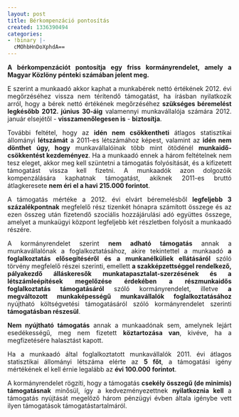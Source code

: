 ```yaml
---
layout: post
title: Bérkompenzáció pontosítás
created: 1336390494
categories:
- !binary |-
  cMOhbHnDoXphdA==
---
```

<p style="text-align: justify;"><strong>A bérkompenzációt pontosítja egy friss kormányrendelet, amely a Magyar Közlöny pénteki számában jelent meg.</strong></p><p style="text-align: justify;">E szerint a munkaadó akkor kaphat a munkabérek nettó értékének 2012. évi megőrzéséhez vissza nem térítendő támogatást, ha írásban nyilatkozik arról, hogy a bérek nettó értékének megőrzéséhez <strong>szükséges béremelést</strong> <strong>legkésőbb 2012. június 30-áig</strong> valamennyi munkavállalója számára 2012. január elsejétől - <strong>visszamenőlegesen is</strong> - <strong>biztosítja</strong>.</p><p style="text-align: justify;">További feltétel, hogy az <strong>idén nem csökkentheti</strong> átlagos statisztikai állományi <strong>létszámát</strong> a 2011-es létszámához képest, valamint az <strong>idén nem dönthet</strong> <strong>úgy, hogy</strong> munkavállalóinak több mint ötödénél <strong>munkaidő-csökkentést kezdeményez</strong>. Ha a munkaadó ennek a három feltételnek nem tesz eleget, akkor meg kell szüntetni a támogatás folyósítását, és a kifizetett támogatást vissza kell fizetni. A munkaadók azon dolgozóik kompenzálására kaphatnak támogatást, akiknek 2011-es bruttó átlagkeresete <strong>nem éri el a havi 215.000 forintot</strong>.</p><p style="text-align: justify;">A támogatás mértéke a 2012. évi elvárt béremelésből <strong>legfeljebb 3 százalékpontnak</strong> megfelelő rész tizenkét hónapra számított összege és az ezen összeg után fizetendő szociális hozzájárulási adó együttes összege, amelyet a munkaügyi központ legfeljebb két részletben folyósít a munkaadó részére.</p><p style="text-align: justify;">A kormányrendelet szerint <strong>nem adható támogatás</strong> annak a munkavállalónak a foglalkoztatásához, akire tekintettel a munkaadó <strong>a foglalkoztatás elősegítéséről és a munkanélküliek ellátásáról</strong> szóló törvény megfelelő részei szerinti, emellett <strong>a szakképzettséggel rendelkező, pályakezdő álláskeresők munkatapasztalat-szerzésének és a létszámleépítések megelőzése érdekében a részmunkaidős foglalkoztatás támogatásáról</strong> szóló kormányrendelet, illetve <strong>a megváltozott munkaképességű munkavállalók foglalkoztatásához</strong> nyújtható költségvetési támogatásáról szóló kormányrendelet szerinti <strong>támogatásban részesül</strong>.</p><p style="text-align: justify;"><strong>Nem nyújtható támogatás</strong> annak a munkaadónak sem, amelynek lejárt esedékességű, meg nem fizetett <strong>köztartozása van</strong>, kivéve, ha a megfizetésére halasztást kapott.</p><p style="text-align: justify;">Ha a munkaadó által foglalkoztatott munkavállalók 2011. évi átlagos statisztikai állományi létszáma elérte az <strong>5 főt</strong>, a támogatási igény mértékének el kell érnie legalább az <strong>évi 100.000 forintot</strong>.</p><p style="text-align: justify;">A kormányrendelet rögzíti, hogy a támogatás <strong>csekély összegű (de minimis) támogatásnak</strong> minősül, így a kedvezményezettnek <strong>nyilatkoznia kell</strong> a támogatás nyújtását megelőző három pénzügyi évben általa igénybe vett ilyen támogatások támogatástartalmáról.</p>
